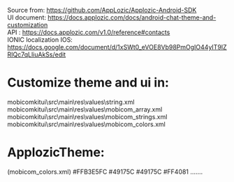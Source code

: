 Source from: https://github.com/AppLozic/Applozic-Android-SDK <br />
UI document: https://docs.applozic.com/docs/android-chat-theme-and-customization <br />
API        : https://docs.applozic.com/v1.0/reference#contacts <br />
IONIC localization IOS: https://docs.google.com/document/d/1xSWt0_eVOE8Vb98PmOgIO44yIT9IZRIQc7qLliuAkSs/edit <br />
# Customize theme and ui in:
mobicomkitui\src\main\res\values\string.xml <br />
mobicomkitui\src\main\res\values\mobicom_array.xml <br />
mobicomkitui\src\main\res\values\mobicom_strings.xml <br />
mobicomkitui\src\main\res\values\mobicom_colors.xml <br />

# ApplozicTheme:
(mobicom_colors.xml)
    <color name="applozic_theme_color">#FFB3E5FC</color>
    <color name="applozic_theme_color_primary">#49175C</color>
    <color name="applozic_theme_color_primary_dark">#49175C</color>
    <color name="applozic_theme_color_accent">#FF4081</color>
    .......
